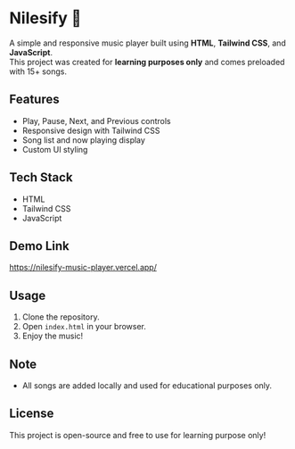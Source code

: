 # Nilesify 🎵

A simple and responsive music player built using **HTML**, **Tailwind CSS**, and **JavaScript**.  
This project was created for **learning purposes only** and comes preloaded with 15+ songs.

## Features
- Play, Pause, Next, and Previous controls
- Responsive design with Tailwind CSS
- Song list and now playing display
- Custom UI styling

## Tech Stack
- HTML
- Tailwind CSS
- JavaScript

## Demo Link
https://nilesify-music-player.vercel.app/

## Usage
1. Clone the repository.
2. Open `index.html` in your browser.
3. Enjoy the music!

## Note
- All songs are added locally and used for educational purposes only.

## License
This project is open-source and free to use for learning purpose only!

